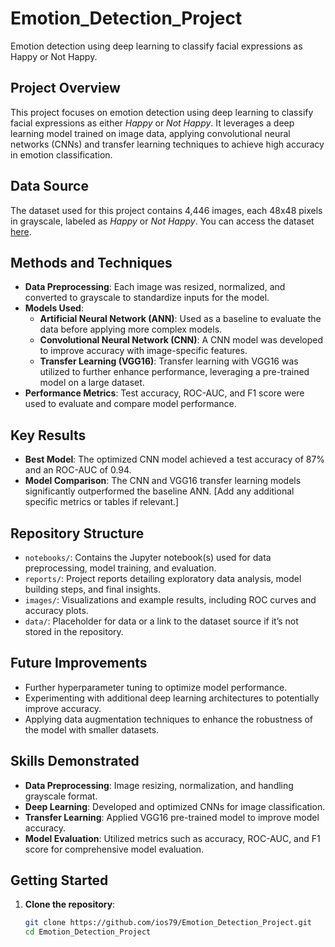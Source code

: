 # Emotion_Detection_Project
Emotion detection using deep learning to classify facial expressions as Happy or Not Happy.

## Project Overview
This project focuses on emotion detection using deep learning to classify facial expressions as either *Happy* or *Not Happy*. It leverages a deep learning model trained on image data, applying convolutional neural networks (CNNs) and transfer learning techniques to achieve high accuracy in emotion classification.

## Data Source
The dataset used for this project contains 4,446 images, each 48x48 pixels in grayscale, labeled as *Happy* or *Not Happy*. You can access the dataset [here](https://drive.google.com/file/d/1xESsWYBfx3FzR7-n-QWd3Sqh4hd2GmgF/view?usp=drive_link).


## Methods and Techniques
- **Data Preprocessing**: Each image was resized, normalized, and converted to grayscale to standardize inputs for the model.
- **Models Used**:
  - **Artificial Neural Network (ANN)**: Used as a baseline to evaluate the data before applying more complex models.
  - **Convolutional Neural Network (CNN)**: A CNN model was developed to improve accuracy with image-specific features.
  - **Transfer Learning (VGG16)**: Transfer learning with VGG16 was utilized to further enhance performance, leveraging a pre-trained model on a large dataset.
- **Performance Metrics**: Test accuracy, ROC-AUC, and F1 score were used to evaluate and compare model performance.

## Key Results
- **Best Model**: The optimized CNN model achieved a test accuracy of 87% and an ROC-AUC of 0.94.
- **Model Comparison**: The CNN and VGG16 transfer learning models significantly outperformed the baseline ANN. [Add any additional specific metrics or tables if relevant.]

## Repository Structure
- `notebooks/`: Contains the Jupyter notebook(s) used for data preprocessing, model training, and evaluation.
- `reports/`: Project reports detailing exploratory data analysis, model building steps, and final insights.
- `images/`: Visualizations and example results, including ROC curves and accuracy plots.
- `data/`: Placeholder for data or a link to the dataset source if it’s not stored in the repository.

## Future Improvements
- Further hyperparameter tuning to optimize model performance.
- Experimenting with additional deep learning architectures to potentially improve accuracy.
- Applying data augmentation techniques to enhance the robustness of the model with smaller datasets.

## Skills Demonstrated
- **Data Preprocessing**: Image resizing, normalization, and handling grayscale format.
- **Deep Learning**: Developed and optimized CNNs for image classification.
- **Transfer Learning**: Applied VGG16 pre-trained model to improve model accuracy.
- **Model Evaluation**: Utilized metrics such as accuracy, ROC-AUC, and F1 score for comprehensive model evaluation.

## Getting Started
1. **Clone the repository**:
   ```bash
   git clone https://github.com/ios79/Emotion_Detection_Project.git
   cd Emotion_Detection_Project

